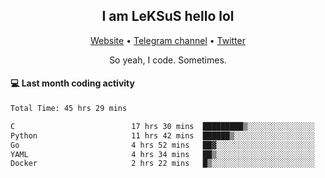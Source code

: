 <h2 align="center">I am LeKSuS hello lol</h2>
<div align="center">
  <a href="https://leksus.net">Website</a> •
  <a href="https://t.me/leksus_was_here">Telegram channel</a> •
  <a href="https://twitter.com/___LeKSuS___">Twitter</a>
</div>
<p align="center">So yeah, I code. Sometimes.</p>

#### :computer: Last month coding activity
<!--START_SECTION:waka-->

```txt
Total Time: 45 hrs 29 mins

C                          17 hrs 30 mins  █████████▒░░░░░░░░░░░░░░░   37.96 %
Python                     11 hrs 42 mins  ██████▒░░░░░░░░░░░░░░░░░░   25.40 %
Go                         4 hrs 52 mins   ██▓░░░░░░░░░░░░░░░░░░░░░░   10.56 %
YAML                       4 hrs 34 mins   ██▒░░░░░░░░░░░░░░░░░░░░░░   09.93 %
Docker                     2 hrs 22 mins   █▒░░░░░░░░░░░░░░░░░░░░░░░   05.15 %
```

<!--END_SECTION:waka-->

<!-- flag{4_l0t_0f_1nter35t1ng_th1ng5_4r3_1n_publ1c_d0m41n} -->
